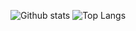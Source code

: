 <div>
    
![Github stats](https://github-readme-stats.vercel.app/api?username=ddacosta-eu&show_icons=true&theme=chartreuse-dark&include_all_commits=true&count_private=true)
![Top Langs](https://github-readme-stats.vercel.app/api/top-langs?username=ddacosta-eu&theme=chartreuse-dark&layout=compact&langs_count=8)
    
<div/>
